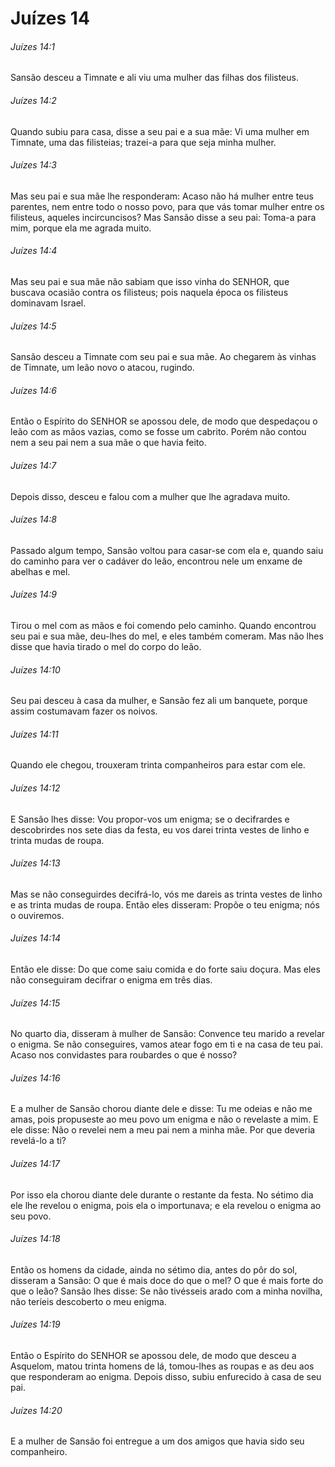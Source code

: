 # Juízes 14

###### Juízes 14:1

Sansão desceu a Timnate e ali viu uma mulher das filhas dos filisteus.

###### Juízes 14:2

Quando subiu para casa, disse a seu pai e a sua mãe: Vi uma mulher em Timnate, uma das filisteias; trazei-a para que seja minha mulher.

###### Juízes 14:3

Mas seu pai e sua mãe lhe responderam: Acaso não há mulher entre teus parentes, nem entre todo o nosso povo, para que vás tomar mulher entre os filisteus, aqueles incircuncisos? Mas Sansão disse a seu pai: Toma-a para mim, porque ela me agrada muito.

###### Juízes 14:4

Mas seu pai e sua mãe não sabiam que isso vinha do SENHOR, que buscava ocasião contra os filisteus; pois naquela época os filisteus dominavam Israel.

###### Juízes 14:5

Sansão desceu a Timnate com seu pai e sua mãe. Ao chegarem às vinhas de Timnate, um leão novo o atacou, rugindo.

###### Juízes 14:6

Então o Espírito do SENHOR se apossou dele, de modo que despedaçou o leão com as mãos vazias, como se fosse um cabrito. Porém não contou nem a seu pai nem a sua mãe o que havia feito.

###### Juízes 14:7

Depois disso, desceu e falou com a mulher que lhe agradava muito.

###### Juízes 14:8

Passado algum tempo, Sansão voltou para casar-se com ela e, quando saiu do caminho para ver o cadáver do leão, encontrou nele um enxame de abelhas e mel.

###### Juízes 14:9

Tirou o mel com as mãos e foi comendo pelo caminho. Quando encontrou seu pai e sua mãe, deu-lhes do mel, e eles também comeram. Mas não lhes disse que havia tirado o mel do corpo do leão.

###### Juízes 14:10

Seu pai desceu à casa da mulher, e Sansão fez ali um banquete, porque assim costumavam fazer os noivos.

###### Juízes 14:11

Quando ele chegou, trouxeram trinta companheiros para estar com ele.

###### Juízes 14:12

E Sansão lhes disse: Vou propor-vos um enigma; se o decifrardes e descobrirdes nos sete dias da festa, eu vos darei trinta vestes de linho e trinta mudas de roupa.

###### Juízes 14:13

Mas se não conseguirdes decifrá-lo, vós me dareis as trinta vestes de linho e as trinta mudas de roupa. Então eles disseram: Propõe o teu enigma; nós o ouviremos.

###### Juízes 14:14

Então ele disse: Do que come saiu comida e do forte saiu doçura. Mas eles não conseguiram decifrar o enigma em três dias.

###### Juízes 14:15

No quarto dia, disseram à mulher de Sansão: Convence teu marido a revelar o enigma. Se não conseguires, vamos atear fogo em ti e na casa de teu pai. Acaso nos convidastes para roubardes o que é nosso?

###### Juízes 14:16

E a mulher de Sansão chorou diante dele e disse: Tu me odeias e não me amas, pois propuseste ao meu povo um enigma e não o revelaste a mim. E ele disse: Não o revelei nem a meu pai nem a minha mãe. Por que deveria revelá-lo a ti?

###### Juízes 14:17

Por isso ela chorou diante dele durante o restante da festa. No sétimo dia ele lhe revelou o enigma, pois ela o importunava; e ela revelou o enigma ao seu povo.

###### Juízes 14:18

Então os homens da cidade, ainda no sétimo dia, antes do pôr do sol, disseram a Sansão: O que é mais doce do que o mel? O que é mais forte do que o leão? Sansão lhes disse: Se não tivésseis arado com a minha novilha, não teríeis descoberto o meu enigma.

###### Juízes 14:19

Então o Espírito do SENHOR se apossou dele, de modo que desceu a Asquelom, matou trinta homens de lá, tomou-lhes as roupas e as deu aos que responderam ao enigma. Depois disso, subiu enfurecido à casa de seu pai.

###### Juízes 14:20

E a mulher de Sansão foi entregue a um dos amigos que havia sido seu companheiro.

